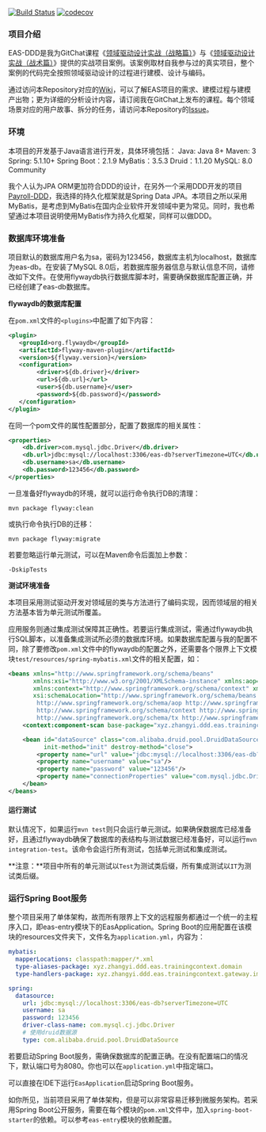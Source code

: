 [![Build Status](https://travis-ci.org/agiledon/eas-ddd.svg?branch=master)](https://travis-ci.org/agiledon/eas-ddd)
[![codecov](https://codecov.io/gh/agiledon/eas-ddd/branch/master/graph/badge.svg)](https://codecov.io/gh/agiledon/eas-ddd)

### 项目介绍

EAS-DDD是我为GitChat课程《[领域驱动设计实战（战略篇）](https://gitbook.cn/gitchat/column/5b3235082ab5224deb750e02)》与《[领域驱动设计实战（战术篇）](https://gitbook.cn/gitchat/column/5cbed2f6f00736695f3a8699)》提供的实战项目案例。该案例取材自我参与过的真实项目，整个案例的代码完全按照领域驱动设计的过程进行建模、设计与编码。

通过访问本Repository对应的[Wiki](https://github.com/agiledon/eas-ddd/wiki)，可以了解EAS项目的需求、建模过程与建模产出物；更为详细的分析设计内容，请订阅我在GitChat上发布的课程。每个领域场景对应的用户故事、拆分的任务，请访问本Repository的[Issue](https://github.com/agiledon/eas-ddd/issues)。

### 环境

本项目的开发基于Java语言进行开发，具体环境包括：
Java: Java 8+
Maven: 3
Spring: 5.1.10+
Spring Boot：2.1.9
MyBatis：3.5.3
Druid：1.1.20
MySQL: 8.0 Community

我个人认为JPA ORM更加符合DDD的设计，在另外一个采用DDD开发的项目[Payroll-DDD](https://github.com/agiledon/payroll-ddd)，我选择的持久化框架就是Spring Data JPA。本项目之所以采用MyBatis，是考虑到MyBatis在国内企业软件开发领域中更为常见。同时，我也希望通过本项目说明使用MyBatis作为持久化框架，同样可以做DDD。

### 数据库环境准备

项目默认的数据库用户名为sa，密码为123456，数据库主机为localhost，数据库为eas-db。在安装了MySQL 8.0后，若数据库服务器信息与默认信息不同，请修改如下文件。在使用flywaydb执行数据库脚本时，需要确保数据库配置正确，并已经创建了eas-db数据库。

**flywaydb的数据库配置**

在`pom.xml`文件的`<plugins>`中配置了如下内容：

```xml
<plugin>
   <groupId>org.flywaydb</groupId>
   <artifactId>flyway-maven-plugin</artifactId>
   <version>${flyway.version}</version>
   <configuration>
        <driver>${db.driver}</driver>
        <url>${db.url}</url>
        <user>${db.username}</user>
        <password>${db.password}</password>
   </configuration>
</plugin>
```

在同一个pom文件的属性配置部分，配置了数据库的相关属性：

```xml
<properties>
    <db.driver>com.mysql.jdbc.Driver</db.driver>
    <db.url>jdbc:mysql://localhost:3306/eas-db?serverTimezone=UTC</db.url>
    <db.username>sa</db.username>
    <db.password>123456</db.password>
</properties>
```

一旦准备好flywaydb的环境，就可以运行命令执行DB的清理：

```
mvn package flyway:clean
```

或执行命令执行DB的迁移：

```
mvn package flyway:migrate
```

若要忽略运行单元测试，可以在Maven命令后面加上参数：

```
-DskipTests
```

**测试环境准备**

本项目采用测试驱动开发对领域层的类与方法进行了编码实现，因而领域层的相关方法基本皆为单元测试所覆盖。

应用服务则通过集成测试保障其正确性。若要运行集成测试，需通过flywaydb执行SQL脚本，以准备集成测试所必须的数据库环境。如果数据库配置与我的配置不同，除了要修改`pom.xml`文件中的flywaydb的配置之外，还需要各个限界上下文模块`test/resources/spring-mybatis.xml`文件的相关配置，如：

```xml
<beans xmlns="http://www.springframework.org/schema/beans"
       xmlns:xsi="http://www.w3.org/2001/XMLSchema-instance" xmlns:aop="http://www.springframework.org/schema/aop"
       xmlns:context="http://www.springframework.org/schema/context" xmlns:tx="http://www.springframework.org/schema/tx"
       xsi:schemaLocation="http://www.springframework.org/schema/beans http://www.springframework.org/schema/beans/spring-beans.xsd
		http://www.springframework.org/schema/aop http://www.springframework.org/schema/aop/spring-aop.xsd
		http://www.springframework.org/schema/context http://www.springframework.org/schema/context/spring-context.xsd
		http://www.springframework.org/schema/tx http://www.springframework.org/schema/tx/spring-tx.xsd">
    <context:component-scan base-package="xyz.zhangyi.ddd.eas.trainingcontext" />

    <bean id="dataSource" class="com.alibaba.druid.pool.DruidDataSource"
          init-method="init" destroy-method="close">
        <property name="url" value="jdbc:mysql://localhost:3306/eas-db?serverTimezone=UTC"/>
        <property name="username" value="sa"/>
        <property name="password" value="123456"/>
        <property name="connectionProperties" value="com.mysql.jdbc.Driver"/>
    </bean>
</beans>    
```

#### 运行测试

默认情况下，如果运行`mvn test`则只会运行单元测试。如果确保数据库已经准备好，且通过flywaydb确保了数据库的表结构与测试数据已经准备好，可以运行`mvn integration-test`。该命令会运行所有测试，包括单元测试和集成测试。

**注意：**项目中所有的单元测试以`Test`为测试类后缀，所有集成测试以`IT`为测试类后缀。

### 运行Spring Boot服务

整个项目采用了单体架构，故而所有限界上下文的远程服务都通过一个统一的主程序入口，即eas-entry模块下的EasApplication。Spring Boot的应用配置在该模块的resources文件夹下，文件名为`application.yml`，内容为：

```yml
mybatis:
  mapperLocations: classpath:mapper/*.xml
  type-aliases-package: xyz.zhangyi.ddd.eas.trainingcontext.domain
  type-handlers-package: xyz.zhangyi.ddd.eas.trainingcontext.gateway.impl.persistence.typehandlers

spring:
  datasource:
    url: jdbc:mysql://localhost:3306/eas-db?serverTimezone=UTC
    username: sa
    password: 123456
    driver-class-name: com.mysql.cj.jdbc.Driver
    # 使用druid数据源
    type: com.alibaba.druid.pool.DruidDataSource
```

若要启动Spring Boot服务，需确保数据库的配置正确。在没有配置端口的情况下，默认端口号为8080。你也可以在`application.yml`中指定端口。

可以直接在IDE下运行`EasApplication`启动Spring Boot服务。

如你所见，当前项目采用了单体架构，但是可以非常容易迁移到微服务架构。若采用Spring Boot公开服务，需要在每个模块的`pom.xml`文件中，加入`spring-boot-starter`的依赖。可以参考`eas-entry`模块的依赖配置。
